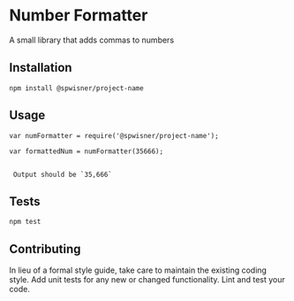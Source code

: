 Number Formatter
=========

A small library that adds commas to numbers

## Installation

  `npm install @spwisner/project-name`

## Usage

    var numFormatter = require('@spwisner/project-name');

    var formattedNum = numFormatter(35666);
  
  
     Output should be `35,666`


## Tests

  `npm test`

## Contributing

In lieu of a formal style guide, take care to maintain the existing coding style. Add unit tests for any new or changed functionality. Lint and test your code.